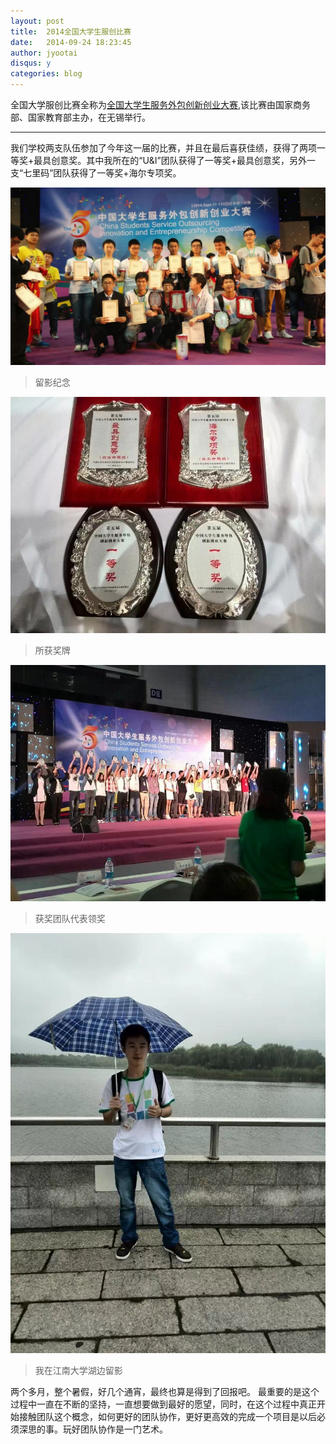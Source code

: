 ```yaml
---
layout: post
title:  2014全国大学生服创比赛
date:   2014-09-24 18:23:45
author: jyootai
disqus: y
categories: blog
---
```


全国大学服创比赛全称为[全国大学生服务外包创新创业大赛](http://www.fwwb.org.cn),该比赛由国家商务部、国家教育部主办，在无锡举行。

---

我们学校两支队伍参加了今年这一届的比赛，并且在最后喜获佳绩，获得了两项一等奖+最具创意奖。其中我所在的“U&I”团队获得了一等奖+最具创意奖，另外一支“七里码”团队获得了一等奖+海尔专项奖。

![](/images/jt.jpg)

>留影纪念


![](/images/jp.jpg)

>所获奖牌

![](/images/lj.jpg)

>获奖团队代表领奖

![](/images/hb.jpg)

>我在江南大学湖边留影

两个多月，整个暑假，好几个通宵，最终也算是得到了回报吧。
最重要的是这个过程中一直在不断的坚持，一直想要做到最好的愿望，同时，在这个过程中真正开始接触团队这个概念，如何更好的团队协作，更好更高效的完成一个项目是以后必须深思的事。玩好团队协作是一门艺术。
